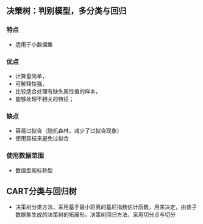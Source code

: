 ## 决策树：判别模型，多分类与回归

### 特点

* 适用于小数据集

### 优点

* 计算量简单，
* 可解释性强，
* 比较适合处理有缺失属性值的样本，
* 能够处理不相关的特征；

### 缺点

* 容易过拟合（随机森林，减少了过拟合现象）
* 使用剪枝来避免过拟合

### 使用数据范围

* 数值型和标称型



## CART分类与回归树

* 决策树分类方法，采用基于最小距离的基尼指数估计函数，用来决定，由该子数据集生成的决策树的拓展形。决策树回归方法，采用切分点与切分

